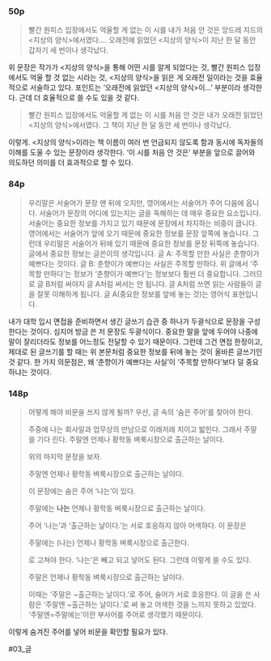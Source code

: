 ### 50p
> 빨간 원피스 입장에서도 억울할 게 없는 이 시를 내가 처음 안 것은 앙드레 지드의 <지상의 양식>에서였다…. 오래전에 읽었던 <지상의 양식>이 지난 한 달 동안 갑자기 세 번이나 생각났다.

 위 문장은 작가가 <지상의 양식>을 통해 어떤 시를 알게 되었다는 것, 빨간 원피스 입장에서도 억울 할 것 없는 시라는 것, <지상의 양식>을 읽은 게 오래전 일이라는 것을 효율적으로 서술하고 있다. 포인트는 ‘오래전에 읽었던 <지상의 양식>이…’ 부분이라 생각한다.
근데 더 효율적으로 쓸 수도 있을 것 같다.

> 빨간 원피스 입장에서도 억울할 게 없는 이 시를 처음 안 것은 내가 오래전 읽었던 <지상의 양식>에서였다. 그 책이 지난 한 달 동안 세 번이나 생각났다.

이렇게. <지상의 양식>이라는 책 이름이 여러 번 언급되지 않도록 함과 동시에 독자들의 이해를 도울 수 있는 문장이라 생각한다.
‘이 시를 처음 안 것은’ 부분을 앞으로 끌어와 의도하던 의미를 더 효과적으로 할 수 있다.

### 84p
>  우리말은 서술어가 문장 맨 뒤에 오지만, 영어에서는 서술어가 주어 다음에 옵니다. 서술어가 문장의 어디에 있는지는 글을 독해하는 데 매우 중요한 요소입니다. 서술어는 중요한 정보를 가지고 있기 때문에 문장에서 차지하는 비중이 큽니다. 영어에서는 서술어가 앞에 오기 때문에 중요한 정보를 문장 앞쪽에 놓습니다. 그런데 우리말은 서술어가 뒤에 있기 때문에 중요한 정보를 문장 뒤쪽에 놓습니다. 글에서 중요한 정보는 글쓴이의 생각입니다.
> 	글 A: 주목할 만한 사실은 춘향이가 예쁘다는 것이다.
> 	글 B: 춘향이가 예쁘다는 사실은 주목할 만하다.
>  위 글에서 ‘주목할 만하다’는 정보가 ‘춘향이가 예쁘다’는 정보보다 훨씬 더 중요합니다. 그러므로 글 B처럼 써야지 글 A처럼 써서는 안 됩니다. 글 A처럼 쓰면 읽는 사람들이 글을 잘못 이해하게 됩니다. 글 A(중요한 정보를 앞에 놓는 것)는 영어식 표현입니다.

 내가 대학 입시 면접을 준비하면서 생긴 글쓰기 습관 중 하나가 두괄식으로 문장을 구성한다는 것이다. 심지어 방금 쓴 저 문장도 두괄식이다. 중요한 말을 앞에 두어야 나중에 말이 잘리더라도 정보를 어느정도 전달할 수 있기 때문이다.
그런데 그건 면접 한정이고, 제대로 된 글쓰기를 할 때는 위 본문처럼 중요한 정보를 뒤에 놓는 것이 올바른 글쓰기인 것 같다.
한 가지 의문점은, 왜 ‘춘향이가 예쁘다는 사실’이 ‘주목할 만하다’보다 덜 중요하냐는 것이다.

### 148p
> 어떻게 해야 비문을 쓰지 않게 될까?
> 우선, 글 속의 ‘숨은 주어’를 찾아야 한다.
> 
> 	주중에 나는 회사일과 업무상의 만남으로 이래저래 치이고 밟힌다. 그래서 주말을 기다	린다. 주말엔 언제나 황학동 벼룩시장으로 출근하는 날이다.
> 
>  위의 마지막 문장을 보자.
> 
> 	주말엔 언제나 황학동 벼룩시장으로 출근하는 날이다.
> 
> 이 문장에는 숨은 주어 ‘나는’이 있다.
> 
> 	주말에는 **나는** 언제나 황학동 벼룩시장으로 출근하는 날이다.
> 
>  주어 ‘나는’과 ‘출근하는 날이다.’는 서로 호응하지 않아 어색하다.
> 이 문장은
> 
> 	주말에는 (나는) 언제나 황학동 벼룩시장으로 출근한다.
> 
>  로 고쳐야 한다. ‘나는’은 빼고 되고 넣어도 된다. 그런데 이렇게 쓸 수도 있다.
> 
> 	주말은 언제나 황학동 벼룩시장으로 출근하는 날이다.
> 
>  이때는 ‘주말은 ~출근하는 날이다.’로 주어, 술어가 서로 호응한다. 이 글을 쓴 사람은 ‘주말엔 ~출근하는 날이다.’로 써 놓고 어색한 것을 느끼지 못하고 있었다. ‘주말엔=주말에는’이란 부사어를 주어로 생각했기 때문이다.

이렇게 숨겨진 주어를 넣어 비문을 확인할 필요가 있다.

#03_글